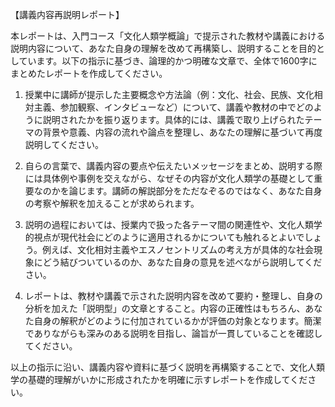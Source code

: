 【講義内容再説明レポート】

本レポートは、入門コース「文化人類学概論」で提示された教材や講義における説明内容について、あなた自身の理解を改めて再構築し、説明することを目的としています。以下の指示に基づき、論理的かつ明確な文章で、全体で1600字にまとめたレポートを作成してください。

1. 授業中に講師が提示した主要概念や方法論（例：文化、社会、民族、文化相対主義、参加観察、インタビューなど）について、講義や教材の中でどのように説明されたかを振り返ります。具体的には、講義で取り上げられたテーマの背景や意義、内容の流れや論点を整理し、あなたの理解に基づいて再度説明してください。

2. 自らの言葉で、講義内容の要点や伝えたいメッセージをまとめ、説明する際には具体例や事例を交えながら、なぜその内容が文化人類学の基礎として重要なのかを論じます。講師の解説部分をただなぞるのではなく、あなた自身の考察や解釈を加えることが求められます。

3. 説明の過程においては、授業内で扱った各テーマ間の関連性や、文化人類学的視点が現代社会にどのように適用されるかについても触れるとよいでしょう。例えば、文化相対主義やエスノセントリズムの考え方が具体的な社会現象にどう結びついているのか、あなた自身の意見を述べながら説明してください。

4. レポートは、教材や講義で示された説明内容を改めて要約・整理し、自身の分析を加えた「説明型」の文章とすること。内容の正確性はもちろん、あなた自身の解釈がどのように付加されているかが評価の対象となります。簡潔でありながらも深みのある説明を目指し、論旨が一貫していることを確認してください。

以上の指示に沿い、講義内容や資料に基づく説明を再構築することで、文化人類学の基礎的理解がいかに形成されたかを明確に示すレポートを作成してください。